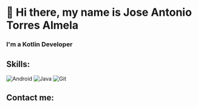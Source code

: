 # 👋 Hi there, my name is Jose Antonio Torres Almela
### I'm a Kotlin Developer

## Skills:

![Android](https://img.shields.io/badge/-android-E34A86?style=plastic&logo=android)
![Java](https://img.shields.io/badge/-java-E34A86?style=plastic&logo=java)
![Git](https://img.shields.io/badge/-Git-black?style=plastic&logo=git)

## Contact me:




